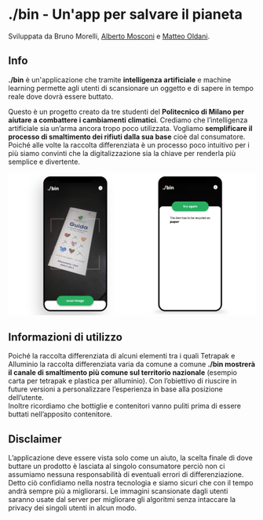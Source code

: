 # ./bin - Un'app per salvare il pianeta

Sviluppata da Bruno Morelli, [Alberto Mosconi](https://www.albertomosconi.it) e [Matteo Oldani](http://www.matteoldani.it).

## Info

**./bin** è un'applicazione che tramite **intelligenza artificiale** e machine learning permette agli utenti di scansionare un oggetto e di sapere in tempo reale dove dovrà essere buttato.

Questo è un progetto creato da tre studenti del **Politecnico di Milano per aiutare a combattere i cambiamenti climatici**. Crediamo che l’intelligenza artificiale sia un’arma ancora tropo poco utilizzata. Vogliamo **semplificare il processo di smaltimento dei rifiuti dalla sua base** cioè dal consumatore. Poiché alle volte la raccolta differenziata è un processo poco intuitivo per i più siamo convinti che la digitalizzazione sia la chiave per renderla più semplice e divertente.

![screenshot](./iphone_mockup.png)

## Informazioni di utilizzo

Poiché la raccolta differenziata di alcuni elementi tra i quali Tetrapak e Alluminio la raccolta differenziata varia da comune a comune **./bin mostrerà il canale di smaltimento più comune sul territorio nazionale** (esempio carta per tetrapak e plastica per alluminio). Con l’obiettivo di riuscire in future versioni a personalizzare l’esperienza in base alla posizione dell’utente.  
Inoltre ricordiamo che bottiglie e contenitori vanno puliti prima di essere buttati nell’apposito contenitore.

## Disclaimer

L’applicazione deve essere vista solo come un aiuto, la scelta finale di dove buttare un prodotto è lasciata al singolo consumatore perciò non ci assumiamo nessuna responsabilità di eventuali errori di differenziazione. Detto ciò confidiamo nella nostra tecnologia e siamo sicuri che con il tempo andrà sempre più a migliorarsi. Le immagini scansionate dagli utenti saranno usate dal server per migliorare gli algoritmi senza intaccare la privacy dei singoli utenti in alcun modo.
